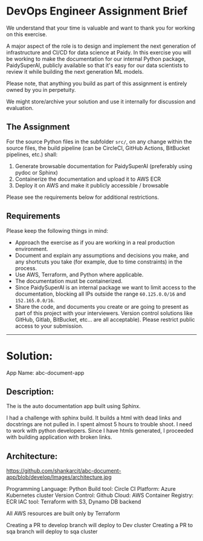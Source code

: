 # DevOps Engineer Assignment Brief

We understand that your time is valuable and want to thank you for working on this exercise.

A major aspect of the role is to design and implement the next generation of infrastructure and
CI/CD for data science at Paidy.
In this exercise you will be working to make the documentation for our internal Python package,
PaidySuperAI, publicly available so that it's easy for our data scientists to review it while
building the next generation ML models.

Please note, that anything you build as part of this assignment is entirely owned by you in
perpetuity.

We might store/archive your solution and use it internally for discussion and evaluation.

## The Assignment

For the source Python files in the subfolder `src/`, on any change within the source files,
the build pipeline (can be CircleCI, GitHub Actions, BitBucket pipelines, etc.) shall:

1. Generate browsable documentation for PaidySuperAI (preferably using pydoc or Sphinx)
2. Containerize the documentation and upload it to AWS ECR
3. Deploy it on AWS and make it publicly accessible / browsable

Please see the requirements below for additional restrictions.

## Requirements

Please keep the following things in mind:

* Approach the exercise as if you are working in a real production environment.
* Document and explain any assumptions and decisions you make, and any shortcuts you take (for
  example, due to time constraints) in the process.
* Use AWS, Terraform, and Python where applicable.
* The documentation must be containerized.
* Since PaidySuperAI is an internal package we want to limit access to the documentation, blocking
  all IPs outside the range `60.125.0.0/16` and `152.165.0.0/16`.
* Share the code, and documents you create or are going to present as part of this project with your
  interviewers. Version control solutions like GitHub, Gitlab, BitBucket, etc… are all
  acceptable). Please restrict public access to your submission.

****************************************************************************************************************************

# Solution:

App Name: abc-document-app

## Description:
The is the auto documentation app built using Sphinx.

I had a challenge with sphinx build. It builds a html with dead links and docstrings are not pulled in. I spent almost 5 hours to trouble shoot. 
I need to work with python developers. Since I have htmls generated, I proceeded with building application with broken links.

## Architecture:
https://github.com/shankarcit/abc-document-app/blob/develop/Images/architecture.jpg

Programming Language: Python
Build tool: Circle CI
Platform: Azure Kubernetes cluster
Version Control: Github
Cloud: AWS
Container Registry: ECR
IAC tool: Terraform with S3, Dynamo DB backend

All AWS resources are built only by Terraform

Creating a PR to develop branch will deploy to Dev cluster
Creating a PR to sqa branch will deploy to sqa cluster

